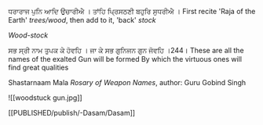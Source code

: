 ਧਰਾਰਾਜ ਪੁਨਿ ਆਦਿ ਉਚਾਰੀਐ । ਤਾਂਹਿ ਪ੍ਰਿਸਠਣੀ ਬਹੁਰਿ ਸੁਧਰੀਐ । 
First recite 'Raja of the Earth' *trees/wood*, 
then add to it, 'back' *stock*

*Wood-stock*

ਸਭ ਸ੍ਰੀ ਨਾਮ ਤੁਪਕ ਕੇ ਹੋਵਹਿ । ਜਾ ਕੇ ਸਭ ਗੁਨਿਜਨ ਗੁਨ ਜੋਵਹਿ ।244।
These are all the names of the exalted Gun will be formed
By which the virtuous ones will find great qualities 

Shastarnaam Mala *Rosary of Weapon Names*, author: Guru Gobind Singh 

![[woodstuck gun.jpg]]

[[PUBLISHED/publish/-Dasam/Dasam]]
